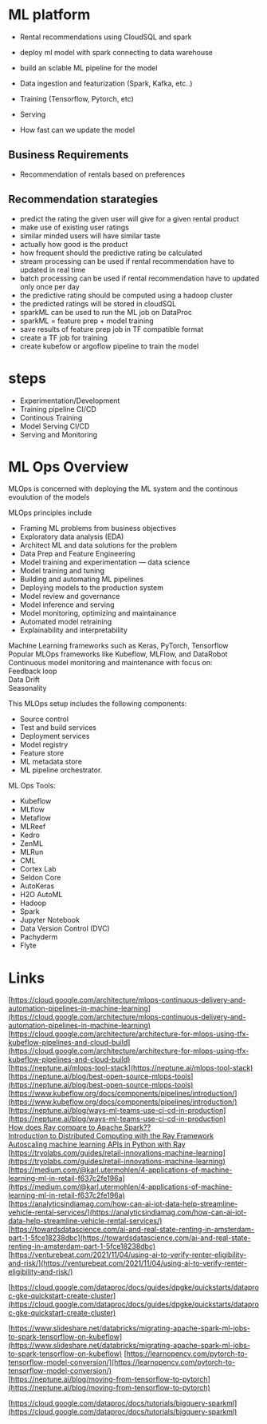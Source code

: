 # ML platform  


- Rental recommendations using CloudSQL and spark  
- deploy ml model with spark connecting to data warehouse  
- build an sclable ML pipeline for the model  


- Data ingestion and featurization  (Spark, Kafka, etc..)  
- Training  (Tensorflow, Pytorch, etc)  
- Serving  

- How fast can we update the model  



## Business Requirements

- Recommendation of rentals based on preferences  

## Recommendation starategies  
- predict the rating the given user will give for a given rental product  
- make use of existing user ratings  
- similar minded users will have similar taste  
- actually how good is the product  
- how frequent should the predictive rating be calculated  
- stream processing can be used if rental recommendation have to updated in real time  
- batch processing can be used if rental recommendation have to updated only once per day  
- the predictive rating should be computed using a hadoop cluster  
- the predicted ratings will be stored in cloudSQL  
- sparkML can be used to run the ML job on DataProc  
- sparkML = feature prep + model training  
- save results of feature prep job in TF compatible format  
- create a TF job for training  
- create kubefow or argoflow pipeline to train the model  






# steps  
- Experimentation/Development  
- Training pipeline CI/CD  
- Continous Training  
- Model Serving CI/CD  
- Serving and Monitoring  



# ML Ops Overview    

MLOps is concerned with deploying the ML system and the continous evoulution of the models  

MLOps principles include   

-    Framing ML problems from business objectives  
-    Exploratory data analysis (EDA)  
-    Architect ML and data solutions for the problem  
-    Data Prep and Feature Engineering  
-    Model training and experimentation — data science  
-    Model training and tuning  
-    Building and automating ML pipelines  
-    Deploying models to the production system  
-    Model review and governance  
-    Model inference and serving  
-    Model monitoring, optimizing and maintainance  
-    Automated model retraining  
-    Explainability and interpretability  


Machine Learning frameworks such as Keras, PyTorch, Tensorflow  
Popular MLOps frameworks like Kubeflow, MLFlow, and DataRobot  
Continuous model monitoring and maintenance with focus on:  
Feedback loop  
Data Drift  
Seasonality  


This MLOps setup includes the following components:

-    Source control  
-    Test and build services  
-    Deployment services  
-    Model registry  
-    Feature store  
-    ML metadata store  
-    ML pipeline orchestrator.  



ML Ops Tools:  
- Kubeflow  
- MLflow  
- Metaflow  
- MLReef  
- Kedro  
- ZenML  
- MLRun  
- CML  
- Cortex Lab  
- Seldon Core  
- AutoKeras  
- H2O AutoML  
- Hadoop  
- Spark  
- Jupyter Notebook  
- Data Version Control (DVC)  
- Pachyderm  
- Flyte  



# Links  

[https://cloud.google.com/architecture/mlops-continuous-delivery-and-automation-pipelines-in-machine-learning](https://cloud.google.com/architecture/mlops-continuous-delivery-and-automation-pipelines-in-machine-learning)  
[https://cloud.google.com/architecture/architecture-for-mlops-using-tfx-kubeflow-pipelines-and-cloud-build](https://cloud.google.com/architecture/architecture-for-mlops-using-tfx-kubeflow-pipelines-and-cloud-build)  
[https://neptune.ai/mlops-tool-stack](https://neptune.ai/mlops-tool-stack)  
[https://neptune.ai/blog/best-open-source-mlops-tools](https://neptune.ai/blog/best-open-source-mlops-tools)  
[https://www.kubeflow.org/docs/components/pipelines/introduction/](https://www.kubeflow.org/docs/components/pipelines/introduction/)  
[https://neptune.ai/blog/ways-ml-teams-use-ci-cd-in-production](https://neptune.ai/blog/ways-ml-teams-use-ci-cd-in-production)  
[How does Ray compare to Apache Spark??](https://youtu.be/yLKHHiT2nWw)  
[Introduction to Distributed Computing with the Ray Framework](https://youtu.be/cEF3ok1mSo0)  
[Autoscaling machine learning APIs in Python with Ray](https://youtu.be/Xa_94PuUYQI)  
[https://tryolabs.com/guides/retail-innovations-machine-learning](https://tryolabs.com/guides/retail-innovations-machine-learning)  
[https://medium.com/@karl.utermohlen/4-applications-of-machine-learning-ml-in-retail-f637c2fe196a](https://medium.com/@karl.utermohlen/4-applications-of-machine-learning-ml-in-retail-f637c2fe196a)  
[https://analyticsindiamag.com/how-can-ai-iot-data-help-streamline-vehicle-rental-services/](https://analyticsindiamag.com/how-can-ai-iot-data-help-streamline-vehicle-rental-services/)  
[https://towardsdatascience.com/ai-and-real-state-renting-in-amsterdam-part-1-5fce18238dbc](https://towardsdatascience.com/ai-and-real-state-renting-in-amsterdam-part-1-5fce18238dbc)  
[https://venturebeat.com/2021/11/04/using-ai-to-verify-renter-eligibility-and-risk/](https://venturebeat.com/2021/11/04/using-ai-to-verify-renter-eligibility-and-risk/)  


[https://cloud.google.com/dataproc/docs/guides/dpgke/quickstarts/dataproc-gke-quickstart-create-cluster](https://cloud.google.com/dataproc/docs/guides/dpgke/quickstarts/dataproc-gke-quickstart-create-cluster)  

[https://www.slideshare.net/databricks/migrating-apache-spark-ml-jobs-to-spark-tensorflow-on-kubeflow](https://www.slideshare.net/databricks/migrating-apache-spark-ml-jobs-to-spark-tensorflow-on-kubeflow)
[https://learnopencv.com/pytorch-to-tensorflow-model-conversion/](https://learnopencv.com/pytorch-to-tensorflow-model-conversion/)  
[https://neptune.ai/blog/moving-from-tensorflow-to-pytorch](https://neptune.ai/blog/moving-from-tensorflow-to-pytorch)  



[https://cloud.google.com/dataproc/docs/tutorials/bigquery-sparkml](https://cloud.google.com/dataproc/docs/tutorials/bigquery-sparkml)  

